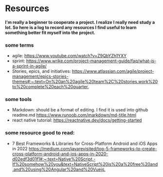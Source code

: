 # Resources 
#### I'm really a beginner to cooperate a project. I realize I really need study a lot. So here is a log to record any resources I find useful to learn something better fit myself into the project.

### some terms
+ agile: <https://www.youtube.com/watch?v=Z9QbYZh1YXY>
+ sprint: <https://www.wrike.com/project-management-guide/faq/what-is-a-sprint-in-agile/>
+ Stories, epics, and initiatives: <https://www.atlassian.com/agile/project-management/epics-stories-themes#:~:text=On%20an%20agile%20team%2C%20stories,work%20to%20complete%20each%20quarter.>


### some tools
+ Markdown: should be a format of editing. I find it is used into github readme.md  <https://www.runoob.com/markdown/md-title.html>
+ react native tutorial: <https://reactnative.dev/docs/getting-started>

### some resource good to read:
+ 7 Best Frameworks & Libraries for Cross-Platform Android and iOS Apps in 2022
<https://medium.com/javarevisited/top-5-frameworks-to-create-cross-platform-android-and-ios-apps-in-2020-d02edf3d01f1#:~:text=Native%20Script,-If%20somehow%20you&text=NativeScript%20is%20a%20free%20and,and%20using%20Angular%20and%20Vuejs.>
